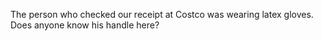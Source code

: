 The person who checked our receipt at Costco was wearing latex gloves. Does anyone know his handle here?

